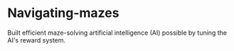 # Navigating-mazes
Built efficient maze-solving artificial intelligence (AI) possible by tuning the AI's reward system.
